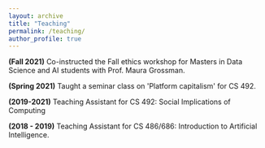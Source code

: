 ```yaml
---
layout: archive
title: "Teaching"
permalink: /teaching/
author_profile: true
---
```


**(Fall 2021)** Co-instructed the Fall ethics workshop for Masters in Data Science and AI students with Prof. Maura Grossman.

**(Spring 2021)** Taught a seminar class on 'Platform capitalism' for CS 492.

**(2019-2021)** Teaching Assistant for CS 492: Social Implications of Computing

**(2018 - 2019)** Teaching Assistant for CS 486/686: Introduction to Artificial Intelligence. 


